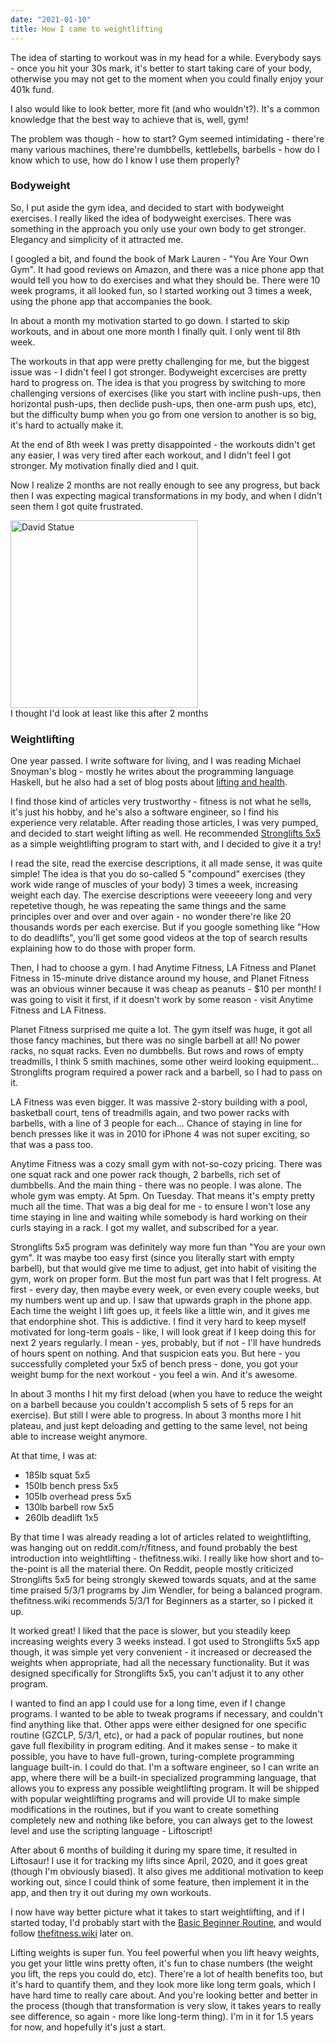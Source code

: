 ```yaml
---
date: "2021-01-10"
title: How I came to weightlifting
---
```


The idea of starting to workout was in my head for a while. Everybody says - once you hit your 30s mark, it's better to start taking care of your body, otherwise you may not get to the moment when you could finally enjoy your 401k fund.

I also would like to look better, more fit (and who wouldn't?). It's a common knowledge that the best way to achieve that is, well, gym!

The problem was though - how to start? Gym seemed intimidating - there're many various machines, there're dumbbells, kettlebells, barbells - how do I know which to use, how do I know I use them properly?

### Bodyweight

So, I put aside the gym idea, and decided to start with bodyweight exercises. I really liked the idea of bodyweight exercises. There was something in the approach you only use your own body to get stronger. Elegancy and simplicity of it attracted me.

I googled a bit, and found the book of Mark Lauren - "You Are Your Own Gym". It had good reviews on Amazon, and there was a nice phone app that would tell you how to do exercises and what they should be. There were 10 week programs, it all looked fun, so I started working out 3 times a week, using the phone app that accompanies the book.

In about a month my motivation started to go down. I started to skip workouts, and in about one more month I finally quit. I only went til 8th week.

The workouts in that app were pretty challenging for me, but the biggest issue was - I didn't feel I got stronger. Bodyweight excercises are pretty hard to progress on. The idea is that you progress by switching to more challenging versions of exercises (like you start with incline push-ups, then horizontal push-ups, then declide push-ups, then one-arm push ups, etc), but the difficulty bump when you go from one version to another is so big, it's hard to actually make it.

At the end of 8th week I was pretty disappointed - the workouts didn't get any easier, I was very tired after each workout, and I didn't feel I got stronger. My motivation finally died and I quit.

Now I realize 2 months are not really enough to see any progress, but back then I was expecting magical transformations in my body, and when I didn't seen them I got quite frustrated.

<div class="highlight-block">
  <img src="../../images/how-i-came-to-weightlifting-david.jpg" width="300" alt="David Statue" />
  <div class="highlight-block-sum">I thought I'd look at least like this after 2 months</div>
</div>

### Weightlifting

One year passed. I write software for living, and I was reading Michael Snoyman's blog - mostly he writes about the programming language Haskell, but he also had a set of blog posts about [lifting and health](https://www.snoyman.com/blog/2017/06/why-i-lift).

I find those kind of articles very trustworthy - fitness is not what he sells, it's just his hobby, and he's also a software engineer, so I find his experience very relatable. After reading those articles, I was very pumped, and decided to start weight lifting as well. He recommended [Stronglifts 5x5](https://stronglifts.com/5x5/) as a simple weightlifting program to start with, and I decided to give it a try!

I read the site, read the exercise descriptions, it all made sense, it was quite simple! The idea is that you do so-called 5 "compound" exercises (they work wide range of muscles of your body) 3 times a week, increasing weight each day. The exercise descriptions were veeeeery long and very repetetive though, he was repeating the same things and the same principles over and over and over again - no wonder there're like 20 thousands words per each exercise. But if you google something like "How to do deadlifts", you'll get some good videos at the top of search results explaining how to do those with proper form.

Then, I had to choose a gym. I had Anytime Fitness, LA Fitness and Planet Fitness in 15-minute drive distance around my house, and Planet Fitness was an obvious winner because it was cheap as peanuts - \$10 per month! I was going to visit it first, if it doesn't work by some reason - visit Anytime Fitness and LA Fitness.

Planet Fitness surprised me quite a lot. The gym itself was huge, it got all those fancy machines, but there was no single barbell at all! No power racks, no squat racks. Even no dumbbells. But rows and rows of empty treadmills, I think 5 smith machines, some other weird looking equipment... Stronglifts program required a power rack and a barbell, so I had to pass on it.

LA Fitness was even bigger. It was massive 2-story building with a pool, basketball court, tens of treadmills again, and two power racks with barbells, with a line of 3 people for each... Chance of staying in line for bench presses like it was in 2010 for iPhone 4 was not super exciting, so that was a pass too.

Anytime Fitness was a cozy small gym with not-so-cozy pricing. There was one squat rack and one power rack though, 2 barbells, rich set of dumbbells. And the main thing - there was no people. I was alone. The whole gym was empty. At 5pm. On Tuesday. That means it's empty pretty much all the time. That was a big deal for me - to ensure I won't lose any time staying in line and waiting while somebody is hard working on their curls staying in a rack. I got my wallet, and subscribed for a year.

Stronglifts 5x5 program was definitely way more fun than "You are your own gym". It was maybe too easy first (since you literally start with empty barbell), but that would give me time to adjust, get into habit of visiting the gym, work on proper form. But the most fun part was that I felt progress. At first - every day, then maybe every week, or even every couple weeks, but my numbers went up and up. I saw that upwards graph in the phone app. Each time the weight I lift goes up, it feels like a little win, and it gives me that endorphine shot. This is addictive. I find it very hard to keep myself motivated for long-term goals - like, I will look great if I keep doing this for next 2 years regularly. I mean - yes, probably, but if not - I'll have hundreds of hours spent on nothing. And that suspicion eats you. But here - you successfully completed your 5x5 of bench press - done, you got your weight bump for the next workout - you feel a win. And it's awesome.

In about 3 months I hit my first deload (when you have to reduce the weight on a barbell because you couldn't accomplish 5 sets of 5 reps for an exercise). But still I were able to progress. In about 3 months more I hit plateau, and just kept deloading and getting to the same level, not being able to increase weight anymore.

At that time, I was at:

- 185lb squat 5x5
- 150lb bench press 5x5
- 105lb overhead press 5x5
- 130lb barbell row 5x5
- 260lb deadlift 1x5

By that time I was already reading a lot of articles related to weightlifting, was hanging out on reddit.com/r/fitness, and found probably the best introduction into weightlifting - thefitness.wiki. I really like how short and to-the-point is all the material there. On Reddit, people mostly criticized Stronglifts 5x5 for being strongly skewed towards squats, and at the same time praised 5/3/1 programs by Jim Wendler, for being a balanced program. thefitness.wiki recommends 5/3/1 for Beginners as a starter, so I picked it up.

It worked great! I liked that the pace is slower, but you steadily keep increasing weights every 3 weeks instead. I got used to Stronglifts 5x5 app though, it was simple yet very convenient - it increased or decreased the weights when appropriate, had all the necessary functionality. But it was designed specifically for Stronglifts 5x5, you can't adjust it to any other program.

I wanted to find an app I could use for a long time, even if I change programs. I wanted to be able to tweak programs if necessary, and couldn't find anything like that. Other apps were either designed for one specific routine (GZCLP, 5/3/1, etc), or had a pack of popular routines, but none gave full flexibility in program editing. And it makes sense - to make it possible, you have to have full-grown, turing-complete programming language built-in. I could do that. I'm a software engineer, so I can write an app, where there will be a built-in specialized programming language, that allows you to express any possible weightlifting program. It will be shipped with popular weightlifting programs and will provide UI to make simple modifications in the routines, but if you want to create something completely new and nothing like before, you can always get to the lowest level and use the scripting language - Liftoscript!

After about 6 months of building it during my spare time, it resulted in Liftosaur! I use it for tracking my lifts since April, 2020, and it goes great (though I'm obviously biased). It also gives me additional motivation to keep working out, since I could think of some feature, then implement it in the app, and then try it out during my own workouts.

I now have way better picture what it takes to start weightlifting, and if I started today, I'd probably start with the [Basic Beginner Routine](https://thefitness.wiki/routines/r-fitness-basic-beginner-routine/), and would follow [thefitness.wiki](https://thefitness.wiki/) later on.

Lifting weights is super fun. You feel powerful when you lift heavy weights, you get your little wins pretty often, it's fun to chase numbers (the weight you lift, the reps you could do, etc). There're a lot of health benefits too, but it's hard to quantify them, and they look more like long term goals, which I have hard time to really care about. And you're looking better and better in the process (though that transformation is very slow, it takes years to really see difference, so again - more like long-term thing). I'm in it for 1.5 years for now, and hopefully it's just a start.
